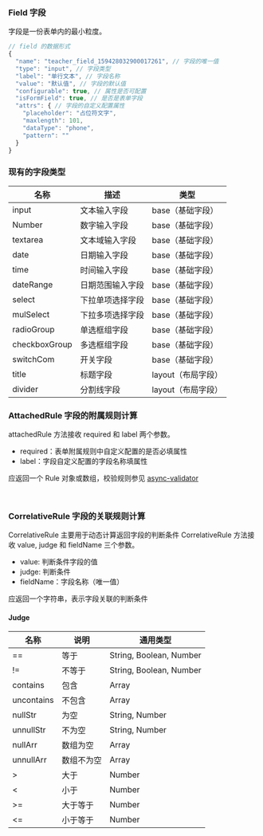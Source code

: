 ### Field 字段

字段是一份表单内的最小粒度。

``` javascript
// field 的数据形式
{
  "name": "teacher_field_159428032900017261", // 字段的唯一值
  "type": "input", // 字段类型
  "label": "单行文本", // 字段名称
  "value": "默认值", // 字段的默认值
  "configurable": true, // 属性是否可配置
  "isFormField": true, // 是否是表单字段
  "attrs": { // 字段的自定义配置属性
    "placeholder": "占位符文字",
    "maxlength": 101,
    "dataType": "phone",
    "pattern": ""
  }
}
```

### 现有的字段类型
| 名称 | 描述 | 类型 |
| - | - | - |
| input | 文本输入字段 | base（基础字段） |
| Number | 数字输入字段 | base（基础字段） |
| textarea | 文本域输入字段 | base（基础字段） |
| date | 日期输入字段 | base（基础字段） |
| time | 时间输入字段 | base（基础字段） |
| dateRange | 日期范围输入字段 | base（基础字段） |
| select | 下拉单项选择字段 | base（基础字段） |
| mulSelect | 下拉多项选择字段 | base（基础字段） |
| radioGroup | 单选框组字段 | base（基础字段） |
| checkboxGroup | 多选框组字段 | base（基础字段） |
| switchCom | 开关字段 | base（基础字段） |
| title | 标题字段 | layout（布局字段） |
| divider | 分割线字段 | layout（布局字段） |


### AttachedRule 字段的附属规则计算

attachedRule 方法接收 required 和 label 两个参数。
+ required：表单附属规则中自定义配置的是否必填属性
+ label：字段自定义配置的字段名称填属性

应返回一个 Rule 对象或数组，校验规则参见 [async-validator](https://github.com/yiminghe/async-validator)

<br />

### CorrelativeRule 字段的关联规则计算
CorrelativeRule 主要用于动态计算返回字段的判断条件
CorrelativeRule 方法接收 value, judge 和 fieldName 三个参数。
+ value: 判断条件字段的值
+ judge: 判断条件
+ fieldName：字段名称（唯一值）

应返回一个字符串，表示字段关联的判断条件


#### Judge
| 名称 | 说明 | 通用类型 |
| - | - | - |
| == | 等于 | String, Boolean, Number |
| != | 不等于 | String, Boolean, Number |
| contains | 包含 | Array |
| uncontains | 不包含 | Array |
| nullStr | 为空 | String, Number |
| unnullStr | 不为空 | String, Number |
| nullArr | 数组为空 | Array |
| unnullArr | 数组不为空 | Array |
| > | 大于 | Number |
| < | 小于 | Number |
| >= | 大于等于 | Number |
| <= | 小于等于 | Number |
